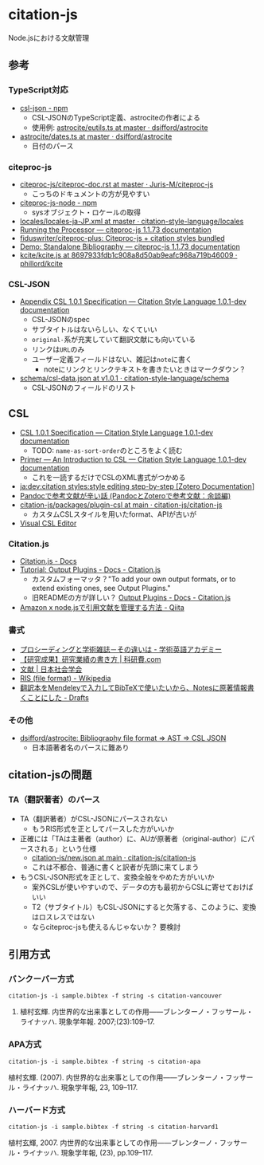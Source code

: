 # citation-js

Node.jsにおける文献管理

## 参考

### TypeScript対応

- [csl-json - npm](https://www.npmjs.com/package/csl-json)
  - CSL-JSONのTypeScript定義、astrociteの作者による
  - 使用例: [astrocite/eutils.ts at master · dsifford/astrocite](https://github.com/dsifford/astrocite/blob/master/packages/astrocite-eutils/src/eutils.ts)
- [astrocite/dates.ts at master · dsifford/astrocite](https://github.com/dsifford/astrocite/blob/master/packages/core/src/dates.ts)
  - 日付のパース

### citeproc-js

- [citeproc-js/citeproc-doc.rst at master · Juris-M/citeproc-js](https://github.com/Juris-M/citeproc-js/blob/master/attic/citeproc-doc.rst#processor-modes)
  - こっちのドキュメントの方が見やすい
- [citeproc-js-node - npm](https://www.npmjs.com/package/citeproc-js-node?activeTab=readme)
  - sysオブジェクト・ロケールの取得
- [locales/locales-ja-JP.xml at master · citation-style-language/locales](https://github.com/citation-style-language/locales/blob/master/locales-ja-JP.xml)
- [Running the Processor — citeproc-js 1.1.73 documentation](https://citeproc-js.readthedocs.io/en/latest/running.html)
- [fiduswriter/citeproc-plus: Citeproc-js + citation styles bundled](https://github.com/fiduswriter/citeproc-plus#readme)
- [Demo: Standalone Bibliography — citeproc-js 1.1.73 documentation](https://citeproc-js.readthedocs.io/en/latest/deployments.html)
- [kcite/kcite.js at 8697933fdb1c908a8d50ab9eafc968a719b46009 · phillord/kcite](https://github.com/phillord/kcite/blob/8697933fdb1c908a8d50ab9eafc968a719b46009/kcite-citeproc/kcite.js)

### CSL-JSON

- [Appendix CSL 1.0.1 Specification — Citation Style Language 1.0.1-dev documentation](https://docs.citationstyles.org/en/stable/specification.html#appendix-iv-variables)
  - CSL-JSONのspec
  - サブタイトルはないらしい、なくていい
  - `original-`系が充実していて翻訳文献にも向いている
  - リンクは`URL`のみ
  - ユーザー定義フィールドはない、雑記は`note`に書く
    - noteにリンクとリンクテキストを書きたいときはマークダウン？
- [schema/csl-data.json at v1.0.1 · citation-style-language/schema](https://github.com/citation-style-language/schema/blob/v1.0.1/csl-data.json)
  - CSL-JSONのフィールドのリスト

## CSL

- [CSL 1.0.1 Specification — Citation Style Language 1.0.1-dev documentation](https://docs.citationstyles.org/en/stable/specification.html)
  - TODO: `name-as-sort-order`のところをよく読む
- [Primer — An Introduction to CSL — Citation Style Language 1.0.1-dev documentation](https://docs.citationstyles.org/en/stable/primer.html)
  - これを一読するだけでCSLのXML書式がつかめる
- [ja:dev:citation styles:style editing step-by-step [Zotero Documentation]](https://www.zotero.org/support/ja/dev/citation_styles/style_editing_step-by-step)
- [Pandocで参考文献が辛い話 (PandocとZoteroで参考文献：余談編)](https://zenn.dev/sky_y/articles/pandoc-advent-2020-bib3)
- [citation-js/packages/plugin-csl at main · citation-js/citation-js](https://github.com/citation-js/citation-js/tree/main/packages/plugin-csl)
  - カスタムCSLスタイルを用いたformat、APIが古いが
- [Visual CSL Editor](https://csl.mendeley.com/visualEditor/)

### Citation.js

- [Citation.js - Docs](https://citation.js.org/api/0.5/)
- [Tutorial: Output Plugins - Docs - Citation.js](https://citation.js.org/api/0.5/tutorial-output_plugins.html)
  - カスタムフォーマッタ？"To add your own output formats, or to extend existing ones, see Output Plugins."
  - 旧READMEの方が詳しい？ [Output Plugins - Docs - Citation.js](https://citation.js.org/api/0.3/tutorial-output_plugins.html)
- [Amazon x node.jsで引用文献を管理する方法 - Qiita](https://qiita.com/kannkyo/items/3a95c2625730c6a4db15)

### 書式

- [プロシーディングと学術雑誌－その違いは - 学術英語アカデミー](https://www.enago.jp/academy/conference-publications/)
- [【研究成果】研究業績の書き方 | 科研費.com](https://xn--w8yz0bc56a.com/gakushin-publicationlist/)
- [文献 | 日本社会学会](https://jss-sociology.org/bulletin/guide/document/)
- [RIS (file format) - Wikipedia](https://en.wikipedia.org/wiki/RIS_(file_format))
- [翻訳本をMendeleyで入力してBibTeXで使いたいから、Notesに原著情報書くことにした - Drafts](https://cm3.hateblo.jp/entry/2019/01/27/161741#fn-3e192f66)

### その他

- [dsifford/astrocite: Bibliography file format => AST => CSL JSON](https://github.com/dsifford/astrocite)
  - 日本語著者名のパースに難あり

## citation-jsの問題

### TA（翻訳著者）のパース

- TA（翻訳著者）がCSL-JSONにパースされない
  - もうRIS形式を正としてパースした方がいいか
- 正確には「TAは主著者（author）に、AUが原著者（original-author）にパースされる」という仕様
  - [citation-js/new.json at main · citation-js/citation-js](https://github.com/citation-js/citation-js/blob/main/packages/plugin-ris/src/spec/new.json)
  - これは不都合、普通に書くと訳者が先頭に来てしまう
- もうCSL-JSON形式を正として、変換全般をやめた方がいいか
  - 案外CSLが使いやすいので、データの方も最初からCSLに寄せておけばいい
  - T2（サブタイトル）もCSL-JSONにすると欠落する、このように、変換はロスレスではない
  - ならciteproc-jsも使えるんじゃないか？ 要検討

## 引用方式

### バンクーバー方式

`citation-js -i sample.bibtex -f string -s citation-vancouver`

1. 植村玄輝. 内世界的な出来事としての作用——ブレンターノ・フッサール・ライナッハ. 現象学年報. 2007;(23):109–17. 


### APA方式

`citation-js -i sample.bibtex -f string -s citation-apa`

植村玄輝. (2007). 内世界的な出来事としての作用——ブレンターノ・フッサール・ライナッハ. 現象学年報, 23, 109–117.

### ハーバード方式

`citation-js -i sample.bibtex -f string -s citation-harvard1`

植村玄輝, 2007. 内世界的な出来事としての作用——ブレンターノ・フッサール・ライナッハ. 現象学年報, (23), pp.109–117.
